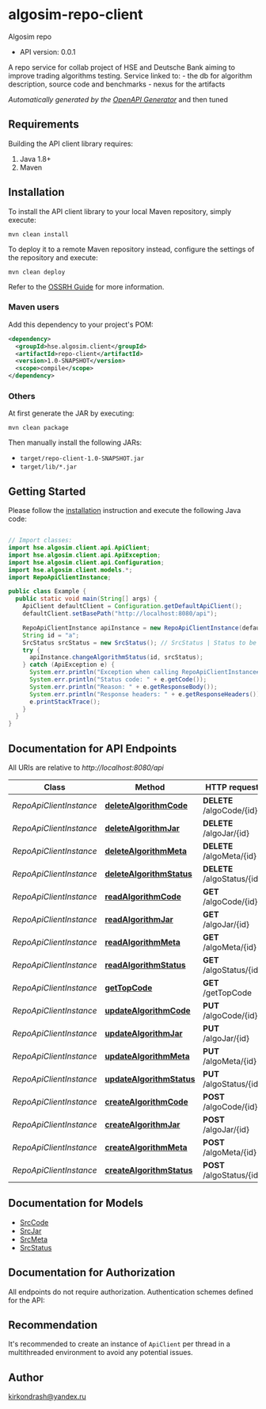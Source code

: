 # algosim-repo-client

Algosim repo
- API version: 0.0.1

A repo service for collab project of HSE and Deutsche Bank aiming to improve trading algorithms testing. Service linked to:   - the db for algorithm description, source code and benchmarks   - nexus for the artifacts    


*Automatically generated by the [OpenAPI Generator](https://openapi-generator.tech)* and then tuned


## Requirements

Building the API client library requires:
1. Java 1.8+
2. Maven

## Installation

To install the API client library to your local Maven repository, simply execute:

```shell
mvn clean install
```

To deploy it to a remote Maven repository instead, configure the settings of the repository and execute:

```shell
mvn clean deploy
```

Refer to the [OSSRH Guide](http://central.sonatype.org/pages/ossrh-guide.html) for more information.

### Maven users

Add this dependency to your project's POM:

```xml
<dependency>
  <groupId>hse.algosim.client</groupId>
  <artifactId>repo-client</artifactId>
  <version>1.0-SNAPSHOT</version>
  <scope>compile</scope>
</dependency>
```

### Others

At first generate the JAR by executing:

```shell
mvn clean package
```

Then manually install the following JARs:

* `target/repo-client-1.0-SNAPSHOT.jar`
* `target/lib/*.jar`

## Getting Started

Please follow the [installation](#installation) instruction and execute the following Java code:

```java

// Import classes:
import hse.algosim.client.api.ApiClient;
import hse.algosim.client.api.ApiException;
import hse.algosim.client.api.Configuration;
import hse.algosim.client.models.*;
import RepoApiClientInstance;

public class Example {
  public static void main(String[] args) {
    ApiClient defaultClient = Configuration.getDefaultApiClient();
    defaultClient.setBasePath("http://localhost:8080/api");

    RepoApiClientInstance apiInstance = new RepoApiClientInstance(defaultClient);
    String id = "a";
    SrcStatus srcStatus = new SrcStatus(); // SrcStatus | Status to be uploaded
    try {
      apiInstance.changeAlgorithmStatus(id, srcStatus);
    } catch (ApiException e) {
      System.err.println("Exception when calling RepoApiClientInstance#changeAlgorithmStatus");
      System.err.println("Status code: " + e.getCode());
      System.err.println("Reason: " + e.getResponseBody());
      System.err.println("Response headers: " + e.getResponseHeaders());
      e.printStackTrace();
    }
  }
}

```

## Documentation for API Endpoints

All URIs are relative to *http://localhost:8080/api*

Class | Method | HTTP request | Description
------------ | ------------- | ------------- | -------------
*RepoApiClientInstance* | [**deleteAlgorithmCode**](docs/RepoApi.md#deletealgorithmcode) | **DELETE** /algoCode/{id} | 
*RepoApiClientInstance* | [**deleteAlgorithmJar**](docs/RepoApi.md#deletealgorithmjar) | **DELETE** /algoJar/{id} | 
*RepoApiClientInstance* | [**deleteAlgorithmMeta**](docs/RepoApi.md#deletealgorithmmeta) | **DELETE** /algoMeta/{id} | 
*RepoApiClientInstance* | [**deleteAlgorithmStatus**](docs/RepoApi.md#deletealgorithmstatus) | **DELETE** /algoStatus/{id} | 
*RepoApiClientInstance* | [**readAlgorithmCode**](docs/RepoApi.md#readAlgorithmCode) | **GET** /algoCode/{id} | 
*RepoApiClientInstance* | [**readAlgorithmJar**](docs/RepoApi.md#readAlgorithmJar) | **GET** /algoJar/{id} | 
*RepoApiClientInstance* | [**readAlgorithmMeta**](docs/RepoApi.md#readAlgorithmMeta) | **GET** /algoMeta/{id} | 
*RepoApiClientInstance* | [**readAlgorithmStatus**](docs/RepoApi.md#readAlgorithmStatus) | **GET** /algoStatus/{id} | 
*RepoApiClientInstance* | [**getTopCode**](docs/RepoApi.md#gettopcode) | **GET** /getTopCode | 
*RepoApiClientInstance* | [**updateAlgorithmCode**](docs/RepoApi.md#updateAlgorithmCode) | **PUT** /algoCode/{id} | 
*RepoApiClientInstance* | [**updateAlgorithmJar**](docs/RepoApi.md#updateAlgorithmJar) | **PUT** /algoJar/{id} | 
*RepoApiClientInstance* | [**updateAlgorithmMeta**](docs/RepoApi.md#updateAlgorithmMeta) | **PUT** /algoMeta/{id} | 
*RepoApiClientInstance* | [**updateAlgorithmStatus**](docs/RepoApi.md#updateAlgorithmStatus) | **PUT** /algoStatus/{id} | 
*RepoApiClientInstance* | [**createAlgorithmCode**](docs/RepoApi.md#createAlgorithmCode) | **POST** /algoCode/{id} | 
*RepoApiClientInstance* | [**createAlgorithmJar**](docs/RepoApi.md#createAlgorithmJar) | **POST** /algoJar/{id} | 
*RepoApiClientInstance* | [**createAlgorithmMeta**](docs/RepoApi.md#createAlgorithmMeta) | **POST** /algoMeta/{id} | 
*RepoApiClientInstance* | [**createAlgorithmStatus**](docs/RepoApi.md#createAlgorithmStatus) | **POST** /algoStatus/{id} | 


## Documentation for Models

 - [SrcCode](../core/docs/SrcCode.md)
 - [SrcJar](../core/docs/SrcJar.md)
 - [SrcMeta](../core/docs/SrcMeta.md)
 - [SrcStatus](../core/docs/SrcStatus.md)


## Documentation for Authorization

All endpoints do not require authorization.
Authentication schemes defined for the API:

## Recommendation

It's recommended to create an instance of `ApiClient` per thread in a multithreaded environment to avoid any potential issues.

## Author

kirkondrash@yandex.ru

